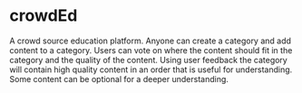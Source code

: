 # crowdEd

A crowd source education platform. Anyone can create a category and add content to a category. Users can vote on where the content should fit in the category and the quality of the content. Using user feedback the category will contain high quality content in an order that is useful for understanding. Some content can be optional for a deeper understanding.


